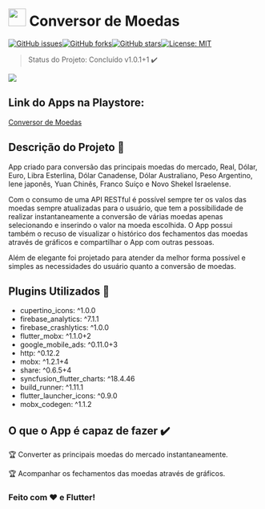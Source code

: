 # <img height="35" src="https://camo.githubusercontent.com/06d0577103b5fccdae43cc7a6804a6323c0f4cbdea5c999fad29e63ae08f0842/68747470733a2f2f6c68332e676f6f676c6575736572636f6e74656e742e636f6d2f4c5453563377554c59326a7531616d5a577373453347396479445276466b535871376d7779794c786f2d36535f7a77785a6a55714546646241514d66665133445f446f"> Conversor de Moedas

[![GitHub issues](https://img.shields.io/github/issues/joaopaulovieira-dev/chat_youtility_jpvp)](https://github.com/joaopaulovieira-dev/chat_youtility_jpvp/issues)[![GitHub forks](https://img.shields.io/github/forks/joaopaulovieira-dev/chat_youtility_jpvp)](https://github.com/joaopaulovieira-dev/chat_youtility_jpvp/network)[![GitHub stars](https://img.shields.io/github/stars/joaopaulovieira-dev/chat_youtility_jpvp)](https://github.com/joaopaulovieira-dev/chat_youtility_jpvp/stargazers)[![License: MIT](https://img.shields.io/badge/License-MIT-yellow.svg)](https://opensource.org/licenses/MIT)

> Status do Projeto: Concluído v1.0.1+1 :heavy_check_mark:

<img src="https://joaopaulovieira.dev/img_github/conversor-de-moedas/Presentation.png">

## Link do Apps na Playstore:

[Conversor de Moedas](https://play.google.com/store/apps/details?id=dev.joaopaulovieira.conversor_moeda_jpvp)

## Descrição do Projeto :bookmark_tabs:
App criado para conversão das principais moedas do mercado, Real, Dólar, Euro, Libra Esterlina, Dólar Canadense, Dólar Australiano, Peso Argentino, Iene japonês, Yuan Chinês, Franco Suíço e Novo Shekel Israelense.

Com o consumo de uma API RESTful é possível sempre ter os valos das moedas sempre atualizadas para o usuário, que tem a possibilidade de realizar instantaneamente a conversão de várias moedas apenas selecionando e inserindo o valor na moeda escolhida. O App possui também o recuso de visualizar o histórico dos fechamentos das moedas através de gráficos e compartilhar o App com outras pessoas.

Além de elegante foi projetado para atender da melhor forma possível e simples as necessidades do usuário quanto a conversão de moedas.


## Plugins Utilizados :wrench:
  - cupertino_icons: ^1.0.0
  - firebase_analytics: ^7.1.1
  - firebase_crashlytics: ^1.0.0
  - flutter_mobx: ^1.1.0+2
  - google_mobile_ads: ^0.11.0+3
  - http: ^0.12.2
  - mobx: ^1.2.1+4
  - share: ^0.6.5+4
  - syncfusion_flutter_charts: ^18.4.46
  - build_runner: ^1.11.1
  - flutter_launcher_icons: ^0.9.0
  - mobx_codegen: ^1.1.2


## O que o App é capaz de fazer :heavy_check_mark:

:trophy: Converter as principais moedas do mercado instantaneamente.

:trophy: Acompanhar os fechamentos das moedas através de gráficos.


### Feito com ♥ e Flutter!
